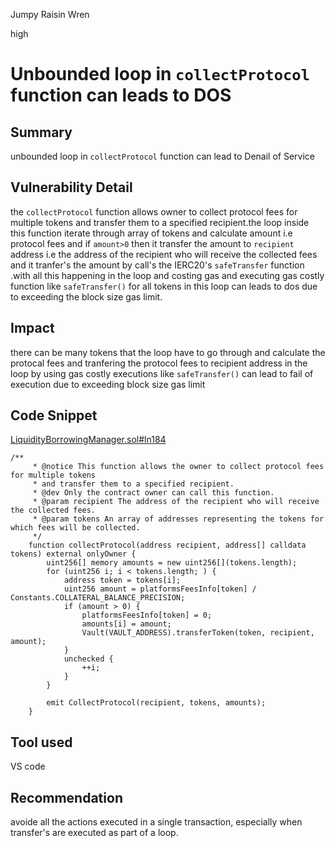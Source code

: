 Jumpy Raisin Wren

high

# Unbounded loop in `collectProtocol` function can leads to DOS
## Summary
unbounded loop in `collectProtocol` function can lead to Denail of Service

## Vulnerability Detail
the `collectProtocol` function allows owner to collect protocol fees for multiple tokens and transfer them to a specified recipient.the loop inside this function iterate through array of tokens and calculate amount i.e protocol fees and if `amount>0` then it transfer the amount to `recipient` address i.e the address of the recipient who will receive the collected fees and it  tranfer's the amount by call's the IERC20's  `safeTransfer` function .with all this happening in the loop and costing gas and executing gas costly function like `safeTransfer()` for all tokens in this loop can leads to dos due to exceeding the block size gas limit.

## Impact
there can be many tokens that the loop have to go through and calculate the protocal fees and tranfering the protocol fees to recipient address in the loop by using gas costly executions like `safeTransfer()` can lead to fail of execution due to exceeding block size gas limit

## Code Snippet
[LiquidityBorrowingManager.sol#ln184](https://github.com/sherlock-audit/2023-10-real-wagmi/blob/main/wagmi-leverage/contracts/LiquidityBorrowingManager.sol#L177C5-L200C6)

```solidity
/**
     * @notice This function allows the owner to collect protocol fees for multiple tokens
     * and transfer them to a specified recipient.
     * @dev Only the contract owner can call this function.
     * @param recipient The address of the recipient who will receive the collected fees.
     * @param tokens An array of addresses representing the tokens for which fees will be collected.
     */
    function collectProtocol(address recipient, address[] calldata tokens) external onlyOwner {
        uint256[] memory amounts = new uint256[](tokens.length);
        for (uint256 i; i < tokens.length; ) {
            address token = tokens[i];
            uint256 amount = platformsFeesInfo[token] / Constants.COLLATERAL_BALANCE_PRECISION;
            if (amount > 0) {
                platformsFeesInfo[token] = 0;
                amounts[i] = amount;
                Vault(VAULT_ADDRESS).transferToken(token, recipient, amount);
            }
            unchecked {
                ++i;
            }
        }

        emit CollectProtocol(recipient, tokens, amounts);
    }
```

## Tool used
VS code

## Recommendation
avoide all the actions executed in a single transaction, especially when transfer's are executed as part of a loop.
